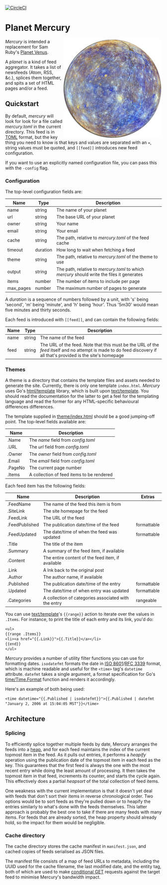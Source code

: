 [![CircleCI](https://circleci.com/gh/kgaughan/mercury.svg?style=svg)](https://circleci.com/gh/kgaughan/mercury)

# Planet Mercury

<img src="assets/mercury.png" align="right">_Mercury_ is intended a replacement for Sam Ruby's [Planet Venus](https://github.com/rubys/venus/).

A _planet_ is a kind of feed aggregator. It takes a list of newsfeeds (Atom, RSS, &c.), splices them together, and spits a set of HTML pages and/or a feed.

## Quickstart

By default, _mercury_ will look for look for a file called _mercury.toml_ in the current directory. This feed is in [TOML][] format, but the key thing you need to know is that keys and values are separated with an `=`, string values must be quoted, and `[[feed]]` introduces new feed configuration.

If you want to use an explicitly named configuration file, you can pass this with the `-config` flag.

[TOML]: https://en.wikipedia.org/wiki/TOML

### Configuration

The top-level configuration fields are:

| Name | Type | Description |
| ---- | ---- | ----------- |
| name | string | The name of your planet |
| url | string | The base URL of your planet |
| owner | string | Your name |
| email | string | Your email |
| cache | string | The path, relative to _mercury.toml_ of the feed cache |
| timeout | duration | How long to wait when fetching a feed |
| theme | string | The path, relative to _mercury.toml_ of the theme to use |
| output | string | The path, relative to _mercury.toml_ to which _mercury_ should write the files it generates |
| items | number | The number of items to include per page |
| max_pages | number | The maximum number of pages to generate |

A _duration_ is a sequence of numbers followed by a unit, with 's' being 'second', 'm' being 'minute', and 'h' being 'hour'. Thus '5m30' would mean five minutes and thirty seconds.

Each feed is introduced with `[[feed]]`, and can contain the following fields:

| Name | Type | Description |
| ---- | ---- | ----------- |
| name | string | The name of the feed |
| feed | string | The URL of the feed. Note that this must be the URL of the _feed_ itself and no attempt is made to do feed discovery if all that's provided is the site's homepage |

### Themes

A theme is a directory that contains the template files and assets needed to generate the site. Currently, there is only one template `index.html`. _Mercury_ uses Go's [html/template][] library, which is built upon [text/template][]. You should read the documentation for the latter to get a feel for the templating language and read the former for any HTML-specific behavioural differences differences.

[html/template]: https://golang.org/pkg/html/template/
[text/template]: https://golang.org/pkg/text/template/

The template supplied in [theme/index.html](theme/index.html) should be a good jumping-off point. The top-level fields available are:

| Name | Description |
| ---- | ----------- |
| .Name | The _name_ field from _config.toml_ |
| .URL | The _url_ field from _config.toml_ |
| .Owner | The _owner_ field from _config.toml_ |
| .Email | The _email_ field from _config.toml_ |
| .PageNo | The current page number |
| .Items | A collection of feed items to be rendered |

Each feed item has the following fields:

| Name | Description | Extras |
| ---- | ----------- | ------ |
| .FeedName | The name of the feed this item is from | |
| .SiteLink | The site homepage for the feed | |
| .FeedLink | The URL of the feed | |
| .FeedPublished | The publication date/time of the feed | formattable |
| .FeedUpdated | The date/time of when the feed was updated | formattable |
| .Title | The title of the item | |
| .Summary | A summary of the feed item, if available | |
| .Content | The entire content of the feed item, if available | |
| .Link | A lnk back to the original post | |
| .Author | The author name, if available | |
| .Published | The publication date/time of the entry | formattable |
| .Updated | The date/time of when entry was updated | formattable |
| .Categories | A collection of categories associated with the entry | rangeable |

You can use [text/template][]'s `{{range}}` action to iterate over the values in `.Items`. For instance, to print the title of each entry and its link, you'd do:

```
<ul>
{{range .Items}}
<li><a href="{{.Link}}">{{.Title}}</a></li>
{{end}}
</ul>
```

_Mercury_ provides a number of utility filter functions you can use for formatting dates. `isodatefmt` formats the date in [ISO 8601][]/[RFC 3339][] format, which is machine readable and useful for the `<time>` tag's `datetime` attribute. `datefmt` takes a single argument, a format specification for Go's [time/Time.Format][] function and renders it accordingly.

[ISO 8601]: https://en.wikipedia.org/wiki/ISO_8601
[RFC 3339]: https://www.ietf.org/rfc/rfc3339.txt
[time/Time.Format]: https://golang.org/pkg/time/#Time.Format

Here's an example of both being used:

```
<time datetime="{{.Published | isodatefmt}}">{{.Published | datefmt "January 2, 2006 at 15:04:05 MST"}}</time>
```

## Architecture

### Splicing

To efficiently splice together multiple feeds by date, Mercury arranges the feeds into a [heap][], and for each feed maintains the index of the current topmost item in the feed. As it pulls out entries, it performs a _heapify_ operation using the publication date of the topmost item in each feed as the key. This guarantees that the first feed is always the one with the most recent entry while doing the least amount of processing. It then takes the topmost item in that feed, increments its counter, and starts the cycle again. This effectively does a partial _heapsort_ of the total collection of feed items.

[heap]: https://en.wikipedia.org/wiki/Heap_(data_structure)

One weakness with the current implementaton is that it doesn't yet deal with feeds that don't sort their items in reverse chronological order. Two options would be to sort feeds as they're pulled down or to heapify the entries similarly to what's done with the feeds themselves. This latter approach is probably the best one to take if there are many feeds with many items. For feeds that are already sorted, the heap property should already hold, so the impact for them would be negligible.

### Cache directory

The cache directory stores the cache manifest in `manifest.json`, and cached copies of feeds serialised as JSON files.

The manifest file consists of a map of feed URLs to metadata, including the UUID used for the cache filename, the last modified date, and the entity tag, both of which are used to make [conditional GET][] requests against the target feed to minimise Mercury's bandwidth impact.

[conditional GET]: https://developer.mozilla.org/en-US/docs/Web/HTTP/Conditional_requests
